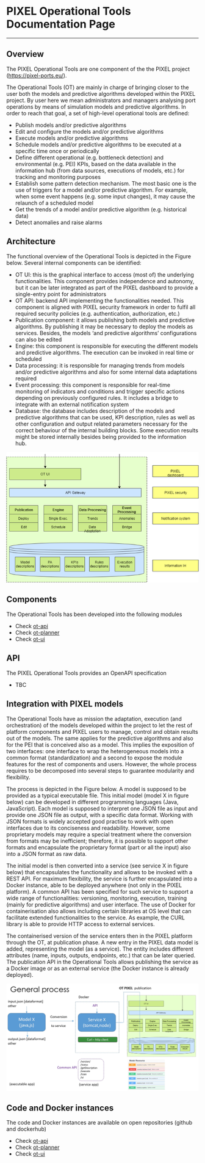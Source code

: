 # PIXEL Operational Tools Documentation Page 



---

## Overview

The PIXEL Operational Tools are one component of the the PIXEL project (https://pixel-ports.eu/). 

The Operational Tools (OT) are mainly in charge of bringing closer to the user both the models and predictive algorithms developed within the PIXEL project. By user here we mean administrators and managers analysing port operations by means of simulation models and predictive algorithms. In order to reach that goal, a set of high-level operational tools are defined: 

   - Publish models and/or predictive algorithms
   - Edit and configure the models and/or predictive algorithms
   - Execute models and/or predictive algorithms
   - Schedule models and/or predictive algorithms to be executed at a specific time once or periodically
   - Define different operational (e.g. bottleneck detection) and environmental (e.g. PEI) KPIs, based on the data available in the information hub (from data sources, executions of models, etc.) for tracking and monitoring purposes
   - Establish some pattern detection mechanism. The most basic one is the use of triggers for a model and/or predictive algorithm. For example, when some event happens (e.g. some input changes), it may cause the relaunch of a scheduled model
   - Get the trends of a model and/or predictive algorithm (e.g. historical data)
   - Detect anomalies and raise alarms



## Architecture

The functional overview of the Operational Tools is depicted in the Figure below. Several internal components can be identified:

   - OT UI: this is the graphical interface to access (most of) the underlying functionalities. This component provides independence and autonomy, but it can be later integrated as part of the PIXEL dashboard to provide a single-entry point for administrators
   - OT API: backend API implementing the functionalities needed. This component is aligned with PIXEL security framework in order to fulfil all required security policies (e.g. authentication, authorization, etc.)
   - Publication component: it allows publishing both models and predictive algorithms. By publishing it may be necessary to deploy the models as services. Besides, the models ‘and predictive algorithms’ configurations can also be edited
   - Engine: this component is responsible for executing the different models and predictive algorithms. The execution can be invoked in real time or scheduled
   - Data processing: it is responsible for managing trends from models and/or predictive algorithms and also for some internal data adaptations required
   - Event processing: this component is responsible for real-time monitoring of indicators and conditions and trigger specific actions depending on previously configured rules. It includes a bridge to integrate with an external notification system
   - Database: the database includes description of the models and predictive algorithms that can be used, KPI description, rules as well as other configuration and output related parameters necessary for the correct behaviour of the internal building blocks. Some execution results might be stored internally besides being provided to the information hub.




![PIXEL OT Architecture](img/OT_diagram.png)


## Components

The Operational Tools has been developed into the following modules 

  - Check [ot-api](https://inter-iot.readthedocs.io/projects/gateway/en/latest/)
  - Check [ot-planner](https://inter-iot.readthedocs.io/projects/gateway/en/latest/)
  - Check [ot-ui](https://inter-iot.readthedocs.io/projects/gateway/en/latest/)



## API

The PIXEL Operational Tools provides an OpenAPI specification 

   - TBC


## Integration with PIXEL models

The Operational Tools have as mission the adaptation, execution (and orchestration) of the models developed within the project to let the rest of platform components and PIXEL users to manage, control and obtain results out of the models. The same applies for the predictive algorithms and also for the PEI that is conceived also as a model. This implies the exposition of two interfaces: one interface to wrap the heterogeneous models into a common format (standardization) and a second to expose the module features for the rest of components and users.  However, the whole process requires to be decomposed into several steps to guarantee modularity and flexibility.

The process is depicted in the Figure below. 
A model is supposed to be provided as a typical executable file. This initial model (model X in figure below) can be developed in different programming languages (Java, JavaScript). Each model is supposed to interpret one JSON file as input and provide one JSON file as output, with a specific data format. Working with JSON formats is widely accepted good practise to work with open interfaces due to its conciseness and readability. However, some proprietary models may require a special treatment where the conversion from formats may be inefficient; therefore, it is possible to support other formats and encapsulate the proprietary format (part or all the input) also into a JSON format as raw data. 

The initial model is then converted into a service (see service X in figure below) that encapsulates the functionality and allows to be invoked with a REST API. For maximum flexibility, the service is further encapsulated into a Docker instance, able to be deployed anywhere (not only in the PIXEL platform). A common API has been specified for such service to support a wide range of functionalities: versioning, monitoring, execution, training (mainly for predictive algorithms) and user interface. The use of Docker for containerisation also allows including certain libraries at OS level that can facilitate extended functionalities to the service. As example, the CURL library is able to provide HTTP access to external services.

The containerised version of the service enters then in the PIXEL platform through the OT, at publication phase. A new entry in the PIXEL data model is added, representing the model (as a service). The entity includes different attributes (name, inputs, outputs, endpoints, etc.) that can be later queried. The publication API in the Operational Tools allows publishing the service as a Docker image or as an external service (the Docker instance is already deployed). 

![Integration with models](img/ot_integration.jpg)

## Code and Docker instances

The code and Docker instances are available on open repositories (github and dockerhub) 

  - Check [ot-api](https://gitpixel.satrdlab.upv.es/benmomo/ot-model-planner)
  - Check [ot-planner](https://gitpixel.satrdlab.upv.es/benmomo/ot-model-planner)
  - Check [ot-ui](https://gitpixel.satrdlab.upv.es/benmomo/ot-ui-basicModel)
 
